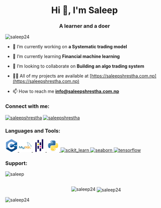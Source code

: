 <h1 align="center">Hi 👋, I'm Saleep</h1>
<h3 align="center">A learner and a doer</h3>

<p align="left"> <img src="https://komarev.com/ghpvc/?username=saleep24&label=Profile%20views&color=0e75b6&style=flat" alt="saleep24" /> </p>

- 🔭 I’m currently working on **a Systematic trading model**

- 🌱 I’m currently learning **Financial machine learning**

- 👯 I’m looking to collaborate on **Building an algo trading system**

- 👨‍💻 All of my projects are available at [https://saleepshrestha.com.np](https://saleepshrestha.com.np)

- 📫 How to reach me **info@saleepshrestha.com.np**

<h3 align="left">Connect with me:</h3>
<p align="left">
<a href="https://linkedin.com/in/saleepshrestha" target="blank"><img align="center" src="https://raw.githubusercontent.com/rahuldkjain/github-profile-readme-generator/master/src/images/icons/Social/linked-in-alt.svg" alt="saleepshrestha" height="30" width="40" /></a>
<a href="https://kaggle.com/saleepshrestha" target="blank"><img align="center" src="https://raw.githubusercontent.com/rahuldkjain/github-profile-readme-generator/master/src/images/icons/Social/kaggle.svg" alt="saleepshrestha" height="30" width="40" /></a>
</p>

<h3 align="left">Languages and Tools:</h3>
<p align="left"> <a href="https://www.w3schools.com/cpp/" target="_blank" rel="noreferrer"> <img src="https://raw.githubusercontent.com/devicons/devicon/master/icons/cplusplus/cplusplus-original.svg" alt="cplusplus" width="40" height="40"/> </a> <a href="https://www.mysql.com/" target="_blank" rel="noreferrer"> <img src="https://raw.githubusercontent.com/devicons/devicon/master/icons/mysql/mysql-original-wordmark.svg" alt="mysql" width="40" height="40"/> </a> <a href="https://pandas.pydata.org/" target="_blank" rel="noreferrer"> <img src="https://raw.githubusercontent.com/devicons/devicon/2ae2a900d2f041da66e950e4d48052658d850630/icons/pandas/pandas-original.svg" alt="pandas" width="40" height="40"/> </a> <a href="https://www.python.org" target="_blank" rel="noreferrer"> <img src="https://raw.githubusercontent.com/devicons/devicon/master/icons/python/python-original.svg" alt="python" width="40" height="40"/> </a> <a href="https://scikit-learn.org/" target="_blank" rel="noreferrer"> <img src="https://upload.wikimedia.org/wikipedia/commons/0/05/Scikit_learn_logo_small.svg" alt="scikit_learn" width="40" height="40"/> </a> <a href="https://seaborn.pydata.org/" target="_blank" rel="noreferrer"> <img src="https://seaborn.pydata.org/_images/logo-mark-lightbg.svg" alt="seaborn" width="40" height="40"/> </a> <a href="https://www.tensorflow.org" target="_blank" rel="noreferrer"> <img src="https://www.vectorlogo.zone/logos/tensorflow/tensorflow-icon.svg" alt="tensorflow" width="40" height="40"/> </a> </p>

<h3 align="left">Support:</h3>
<p><a href="https://www.buymeacoffee.com/saleep"> <img align="left" src="https://cdn.buymeacoffee.com/buttons/v2/default-yellow.png" height="50" width="210" alt="saleep" /></a></p><br><br>

<p><img align="left" src="https://github-readme-stats.vercel.app/api/top-langs?username=saleep24&show_icons=true&locale=en&layout=compact" alt="saleep24" /></p>

<p>&nbsp;<img align="center" src="https://github-readme-stats.vercel.app/api?username=saleep24&show_icons=true&locale=en" alt="saleep24" /></p>

<p><img align="center" src="https://github-readme-streak-stats.herokuapp.com/?user=saleep24&" alt="saleep24" /></p>
